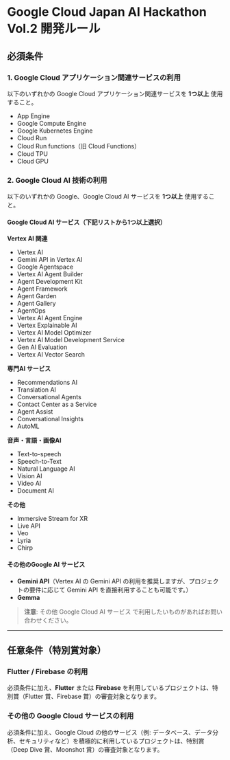 # Google Cloud Japan AI Hackathon Vol.2 開発ルール

## 必須条件

### 1. Google Cloud アプリケーション関連サービスの利用

以下のいずれかの Google Cloud アプリケーション関連サービスを **1つ以上** 使用すること。

- App Engine
- Google Compute Engine
- Google Kubernetes Engine
- Cloud Run
- Cloud Run functions（旧 Cloud Functions）
- Cloud TPU
- Cloud GPU

### 2. Google Cloud AI 技術の利用

以下のいずれかの Google、Google Cloud AI サービスを **1つ以上** 使用すること。

#### Google Cloud AI サービス（下記リストから1つ以上選択）

**Vertex AI 関連**
- Vertex AI
- Gemini API in Vertex AI
- Google Agentspace
- Vertex AI Agent Builder
- Agent Development Kit
- Agent Framework
- Agent Garden
- Agent Gallery
- AgentOps
- Vertex AI Agent Engine
- Vertex Explainable AI
- Vertex AI Model Optimizer
- Vertex AI Model Development Service
- Gen AI Evaluation
- Vertex AI Vector Search

**専門AI サービス**
- Recommendations AI
- Translation AI
- Conversational Agents
- Contact Center as a Service
- Agent Assist
- Conversational Insights
- AutoML

**音声・言語・画像AI**
- Text-to-speech
- Speech-to-Text
- Natural Language AI
- Vision AI
- Video AI
- Document AI

**その他**
- Immersive Stream for XR
- Live API
- Veo
- Lyria
- Chirp

#### その他のGoogle AI サービス
- **Gemini API**（Vertex AI の Gemini API の利用を推奨しますが、プロジェクトの要件に応じて Gemini API を直接利用することも可能です。）
- **Gemma**

> **注意**: その他 Google Cloud AI サービス で利用したいものがあればお問い合わせください。

---

## 任意条件（特別賞対象）

### Flutter / Firebase の利用

必須条件に加え、**Flutter** または **Firebase** を利用しているプロジェクトは、特別賞（Flutter 賞、Firebase 賞）の審査対象となります。

### その他の Google Cloud サービスの利用

必須条件に加え、Google Cloud の他のサービス（例: データベース、データ分析、セキュリティなど）を積極的に利用しているプロジェクトは、特別賞（Deep Dive 賞、Moonshot 賞）の審査対象となります。